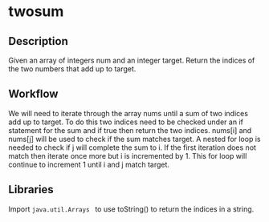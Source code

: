# twosum

## Description

Given an array of integers num and an integer target. Return the indices of the two numbers that add up to target.

## Workflow

We will need to iterate through the array nums until a sum of two indices add up to target. To do this two indices need to be checked under an if statement for the sum and if true then return the two indices. nums[i] and nums[j] will be used to check if the sum matches target. A nested for loop is needed to check if j will complete the sum to i. If the first iteration does not match then iterate once more but i is incremented by 1. This for loop will continue to increment 1 until i and j match target.

## Libraries

Import `java.util.Arrays ` to use toString() to return the indices in a string.
